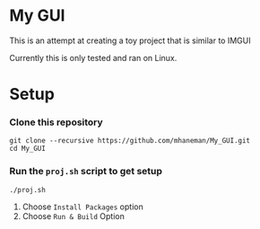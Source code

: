 # My GUI

This is an attempt at creating a toy project that is similar to IMGUI

Currently this is only tested and ran on Linux.

# Setup

### Clone this repository
```
git clone --recursive https://github.com/mhaneman/My_GUI.git
cd My_GUI
```

### Run the `proj.sh` script to get setup
```
./proj.sh
```
1. Choose `Install Packages` option
2. Choose `Run & Build` Option

